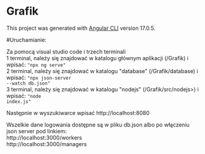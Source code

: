 # Grafik

This project was generated with [Angular CLI](https://github.com/angular/angular-cli) version 17.0.5.

#Uruchamianie:

Za pomocą visual studio code i trzech terminali<br>
1 terminal, należy się znajdować w katalogu głównym aplikacji (/Grafik) i wpisać:
<code>"npx ng serve"</code><br>
2 terminal, należy się znajdować w katalogu "database" (/Grafik/database) i wpisać:
<code>"npx json-server --watch db.json"</code><br>
3 terminal, należy się znajdować w katalogu "nodejs" (/Grafik/src/nodejs>) i wpisać:
<code>"node index.js"</code><br>

Następnie w wyszukiwarce wpisać http://localhost:8080

Wszelkie dane logowania dostępne są w pliku db.json albo po włączeniu json server pod linkiem:<br>
http://localhost:3000/workers<br>
http://localhost:3000/managers


